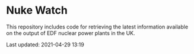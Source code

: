 # Nuke Watch

This repository includes code for retrieving the latest information available on the output of EDF nuclear power plants in the UK.

Last updated: 2021-04-29 13:19